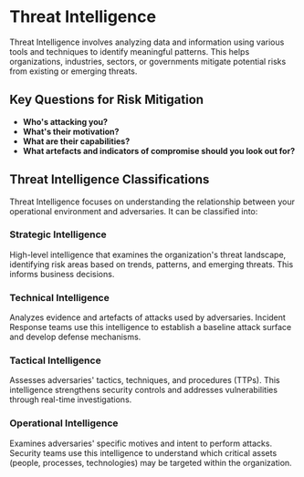 # Threat Intelligence

Threat Intelligence involves analyzing data and information using various tools and techniques to identify meaningful patterns. This helps organizations, industries, sectors, or governments mitigate potential risks from existing or emerging threats.

## Key Questions for Risk Mitigation

- **Who's attacking you?**
- **What's their motivation?**
- **What are their capabilities?**
- **What artefacts and indicators of compromise should you look out for?**

## Threat Intelligence Classifications

Threat Intelligence focuses on understanding the relationship between your operational environment and adversaries. It can be classified into:

### Strategic Intelligence

High-level intelligence that examines the organization's threat landscape, identifying risk areas based on trends, patterns, and emerging threats. This informs business decisions.

### Technical Intelligence

Analyzes evidence and artefacts of attacks used by adversaries. Incident Response teams use this intelligence to establish a baseline attack surface and develop defense mechanisms.

### Tactical Intelligence

Assesses adversaries' tactics, techniques, and procedures (TTPs). This intelligence strengthens security controls and addresses vulnerabilities through real-time investigations.

### Operational Intelligence

Examines adversaries' specific motives and intent to perform attacks. Security teams use this intelligence to understand which critical assets (people, processes, technologies) may be targeted within the organization.
